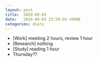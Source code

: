 ```yaml
---
layout: post
title:  2020-09-03
date:   2020-09-03 23:59:59 +0900
categories: diary
---
```


- [Work] meeting 2 hours, review 1 hour
- [Research] nothing
- [Study] reading 1 hour
- Thursday??